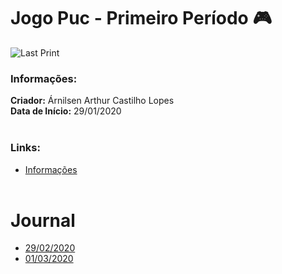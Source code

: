 # Jogo Puc - Primeiro Período :video_game:

![Last Print](https://media.githubusercontent.com/media/infobros2000/puc_first_game/master/GitHub/Images/02-03-2020%201.png)

### Informações:
**Criador:** Árnilsen Arthur Castilho Lopes<br/>
**Data de Início:** 29/01/2020
<br/><br/>
### Links:
  * [Informações](#informações)
<br/><br/>
# Journal
 * [29/02/2020](GitHub/Journal/29-02-2020.md)
 * [01/03/2020](GitHub/Journal/01-03-2020.md)
